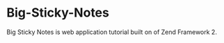 Big-Sticky-Notes
================

Big Sticky Notes is web application tutorial built on of Zend Framework 2.  